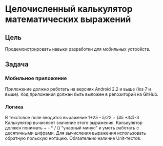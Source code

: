 # Целочисленный калькулятор математических выражений

## Цель
Продемонстрировать навыки разработки для мобильных устройств.

## Задача
### Мобильное приложение
Приложение должно работать на версиях Android 2.2 и выше (Ios 7 и выше).
Код приложения должен быть выложен в репозиторий на GitHub.
### Логика
В текстовое поле вводится выражение 1+2*5 - 5/22 + (45 +34)*-3
Калькулятор вычисляет значение этого выражения.
Калькулятор должен понимать + - * / () "унарный минус" и уметь работать с десятичными цифрами.
Для вычисления выражения использовать обратную польскую нотацию.
Обязательно наличие Unit-тестов.
